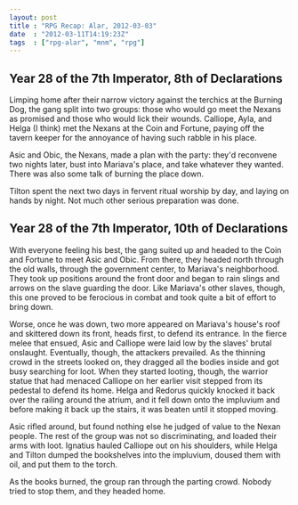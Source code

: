 ```yaml
---
layout: post
title : "RPG Recap: Alar, 2012-03-03"
date  : "2012-03-11T14:19:23Z"
tags  : ["rpg-alar", "mnm", "rpg"]
---
```

## Year 28 of the 7th Imperator, 8th of Declarations

Limping home after their narrow victory against the terchics at the Burning
Dog, the gang split into two groups: those who would go meet the Nexans as
promised and those who would lick their wounds.  Calliope, Ayla, and Helga (I
think) met the Nexans at the Coin and Fortune, paying off the tavern keeper for
the annoyance of having such rabble in his place.

Asic and Obic, the Nexans, made a plan with the party:  they'd reconvene two
nights later, bust into Mariava's place, and take whatever they wanted.  There
was also some talk of burning the place down.

Tilton spent the next two days in fervent ritual worship by day, and laying on
hands by night.  Not much other serious preparation was done.

## Year 28 of the 7th Imperator, 10th of Declarations

With everyone feeling his best, the gang suited up and headed to the Coin and
Fortune to meet Asic and Obic.  From there, they headed north through the old
walls, through the government center, to Mariava's neighborhood.  They took up
positions around the front door and began to rain slings and arrows on the
slave guarding the door.  Like Mariava's other slaves, though, this one proved
to be ferocious in combat and took quite a bit of effort to bring down.

Worse, once he was down, two more appeared on Mariava's house's roof and
skittered down its front, heads first, to defend its entrance.  In the fierce
melee that ensued, Asic and Calliope were laid low by the slaves' brutal
onslaught.  Eventually, though, the attackers prevailed.  As the thinning crowd
in the streets looked on, they dragged all the bodies inside and got busy
searching for loot.  When they started looting, though, the warrior statue that
had menaced Calliope on her earlier visit stepped from its pedestal to defend
its home.  Helga and Redorus quickly knocked it back over the
railing around the atrium, and it fell down onto the impluvium and before
making it back up the stairs, it was beaten until it stopped moving.

Asic rifled around, but found nothing else he judged of value to the Nexan
people.  The rest of the group was not so discriminating, and loaded their arms
with loot.  Ignatius hauled Calliope out on his shoulders, while Helga and
Tilton dumped the bookshelves into the impluvium, doused them with oil, and put
them to the torch.

As the books burned, the group ran through the parting crowd.  Nobody tried to
stop them, and they headed home.

